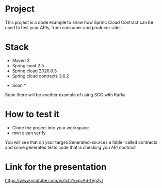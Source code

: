 # Project

This project is a code example to show how Sprinc Cloud Contract can be used to test your APIs, from consumer and producer side.

# Stack

- Maven 3
- Spring-boot 2.5
- Spring cloud 2020.0.3
- Spring cloud contracts 3.0.2

* Soon *

Soon there will be another example of using SCC with Kafka

# How to test it

- Clone the project into your workspace
- mvn clean verify

You will see that on your target/Generated-sources a folder called contracts and some generated tests code that is checking you API contract

# Link for the presentation

https://www.youtube.com/watch?v=pyA6-tVg2yI
